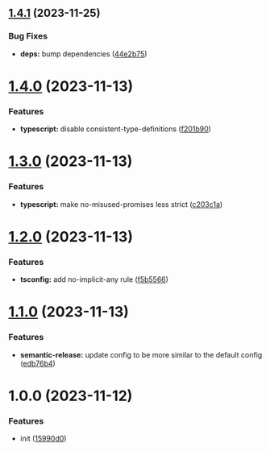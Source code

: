 ## [1.4.1](https://github.com/TimoBechtel/style/compare/v1.4.0...v1.4.1) (2023-11-25)


### Bug Fixes

* **deps:** bump dependencies ([44e2b75](https://github.com/TimoBechtel/style/commit/44e2b7596a98aae1c2c004aea46f4fc88917ec41))

# [1.4.0](https://github.com/TimoBechtel/style/compare/v1.3.0...v1.4.0) (2023-11-13)


### Features

* **typescript:** disable consistent-type-definitions ([f201b90](https://github.com/TimoBechtel/style/commit/f201b90449cc27afe9b8690a00ef5f13628a782d))

# [1.3.0](https://github.com/TimoBechtel/style/compare/v1.2.0...v1.3.0) (2023-11-13)


### Features

* **typescript:** make no-misused-promises less strict ([c203c1a](https://github.com/TimoBechtel/style/commit/c203c1a065a6bad30557758e3a75239760fa1f80))

# [1.2.0](https://github.com/TimoBechtel/style/compare/v1.1.0...v1.2.0) (2023-11-13)


### Features

* **tsconfig:** add no-implicit-any rule ([f5b5566](https://github.com/TimoBechtel/style/commit/f5b55665fae229f4a84d30847ea4b91004596d18))

# [1.1.0](https://github.com/TimoBechtel/style/compare/v1.0.0...v1.1.0) (2023-11-13)


### Features

* **semantic-release:** update config to be more similar to the default config ([edb76b4](https://github.com/TimoBechtel/style/commit/edb76b4cb6d2e39c63c3829149084288886f3e68))

# 1.0.0 (2023-11-12)


### Features

* init ([15990d0](https://github.com/TimoBechtel/style/commit/15990d013e7afdc7eeb1b888fc13564db64e278d))
